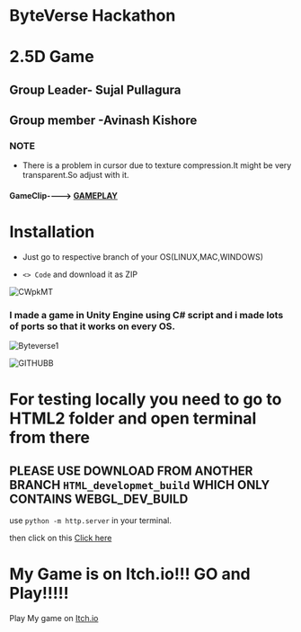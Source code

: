 # ByteVerse Hackathon
# 2.5D Game
  
  ## Group Leader- Sujal Pullagura 
  ## Group member -Avinash Kishore 

  ### NOTE
  - There is a problem in  cursor due to texture compression.It might be very transparent.So adjust with it.
  #### GameClip----> [GAMEPLAY](https://youtu.be/SzG7gCH3qLg)

  # Installation

  - Just go to respective branch of your OS(LINUX,MAC,WINDOWS)

  - `<> Code` and download it as ZIP
    


![CWpkMT](https://github.com/pSujalp/ByteVerse/assets/108971732/7e0c06a2-6817-4f14-ab84-a5bbba4d7537)


### I made a game in Unity Engine using C# script and i made lots of ports so that it works on every OS.


![Byteverse1](https://github.com/pSujalp/ByteVerse/assets/108971732/4cd41cbe-d638-4cde-a9d1-f9ea14ae42f1)


![GITHUBB](https://github.com/pSujalp/ByteVerse/assets/108971732/2f26aa74-0b08-43a7-8641-0b297e9343be)

# For testing locally you need to go to HTML2 folder and open terminal from there 

## PLEASE USE DOWNLOAD FROM ANOTHER BRANCH `HTML_developmet_build` WHICH ONLY CONTAINS WEBGL_DEV_BUILD 

use `python -m http.server` in your terminal.

then click on this [Click here](http://localhost:8000)

# My Game is on Itch.io!!! GO and Play!!!!!

Play My game on [Itch.io](https://psujalp.itch.io/island)









